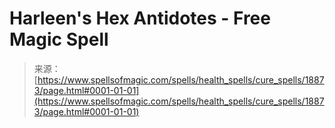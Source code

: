 <!--yml
category: 未分类
date: 2024-06-12 19:00:28
-->

# Harleen's Hex Antidotes - Free Magic Spell

> 来源：[https://www.spellsofmagic.com/spells/health_spells/cure_spells/18873/page.html#0001-01-01](https://www.spellsofmagic.com/spells/health_spells/cure_spells/18873/page.html#0001-01-01)